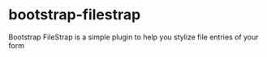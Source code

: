 # bootstrap-filestrap
Bootstrap FileStrap is a simple plugin to help you stylize file entries of your form
